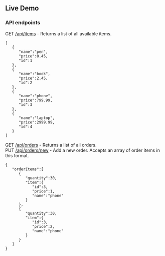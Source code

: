 ## Live Demo
### API endpoints
GET [/api/items](https://ancient-coast-58289.herokuapp.com/api/items) - Returns a list of all available items.  
```
[ 
   { 
      "name":"pen",
      "price":0.45,
      "id":1
   },
   { 
      "name":"book",
      "price":2.45,
      "id":2
   },
   { 
      "name":"phone",
      "price":799.99,
      "id":3
   },
   { 
      "name":"laptop",
      "price":2999.99,
      "id":4
   }
]

```
GET [/api/orders](https://ancient-coast-58289.herokuapp.com/api/orders) - Returns a list of all orders.  
PUT [/api/orders/new](https://ancient-coast-58289.herokuapp.com/api/orders/new) - Add a new order. Accepts an array of order items in this format.  
```
{ 
   "orderItems":[ 
      { 
         "quantity":30,
         "item":{ 
            "id":3,
            "price":1,
            "name":"phone"
         }
      },
      { 
         "quantity":30,
         "item":{ 
            "id":3,
            "price":2,
            "name":"phone"
         }
      }
   ]
}
```
